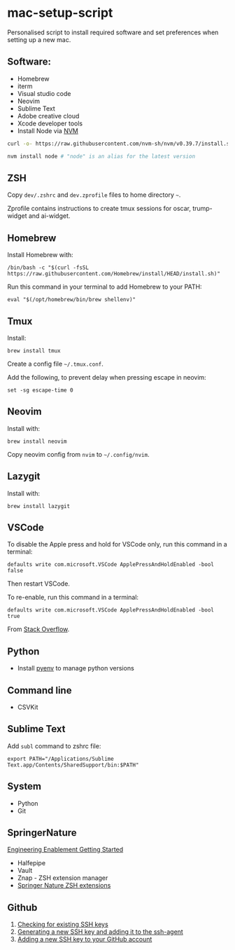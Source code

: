 # mac-setup-script

Personalised script to install required software and set preferences when setting up a new mac.

## Software:

- Homebrew
- iterm
- Visual studio code
- Neovim
- Sublime Text
- Adobe creative cloud
- Xcode developer tools
- Install Node via [NVM](https://github.com/nvm-sh/nvm)

```bash
curl -o- https://raw.githubusercontent.com/nvm-sh/nvm/v0.39.7/install.sh | bash
```

```bash
nvm install node # "node" is an alias for the latest version
```

## ZSH

Copy `dev/.zshrc` and `dev.zprofile` files to home directory `~`.
 
Zprofile contains instructions to create tmux sessions for oscar, trump-widget and ai-widget.

## Homebrew

Install Homebrew with:

```
/bin/bash -c "$(curl -fsSL https://raw.githubusercontent.com/Homebrew/install/HEAD/install.sh)"
```

Run this command in your terminal to add Homebrew to your PATH:

```
eval "$(/opt/homebrew/bin/brew shellenv)"
```

## Tmux

Install: 

```
brew install tmux
```

Create a config file `~/.tmux.conf`.

Add the following, to prevent delay when pressing escape in neovim:

```
set -sg escape-time 0
```

## Neovim

Install with: 

```
brew install neovim
```

Copy neovim config from `nvim` to `~/.config/nvim`. 

## Lazygit

Install with:

```
brew install lazygit
```

## VSCode

To disable the Apple press and hold for VSCode only, run this command in a terminal:

```
defaults write com.microsoft.VSCode ApplePressAndHoldEnabled -bool false
```

Then restart VSCode.

To re-enable, run this command in a terminal:

```
defaults write com.microsoft.VSCode ApplePressAndHoldEnabled -bool true
```

From [Stack Overflow](https://stackoverflow.com/questions/39972335/how-do-i-press-and-hold-a-key-and-have-it-repeat-in-vscode).

## Python 

- Install [pyenv](https://github.com/pyenv/pyenv?tab=readme-ov-file#homebrew-in-macos) to manage python versions


## Command line

- CSVKit

## Sublime Text

Add `subl` command to zshrc file:

  `export PATH="/Applications/Sublime Text.app/Contents/SharedSupport/bin:$PATH"`

## System

- Python
- Git

## SpringerNature

[Engineering Enablement Getting Started](https://ee.public.springernature.app/rel-eng/getting-started/)

- Halfepipe
- Vault
- Znap - ZSH extension manager
- [Springer Nature ZSH extensions](https://github.com/springernature/sn-zsh-extensions/tree/main)



## Github

1. [Checking for existing SSH keys](https://docs.github.com/en/authentication/connecting-to-github-with-ssh/checking-for-existing-ssh-keys)
2. [Generating a new SSH key and adding it to the ssh-agent](https://docs.github.com/en/authentication/connecting-to-github-with-ssh/generating-a-new-ssh-key-and-adding-it-to-the-ssh-agent)
3. [Adding a new SSH key to your GitHub account](https://docs.github.com/en/authentication/connecting-to-github-with-ssh/adding-a-new-ssh-key-to-your-github-account)


